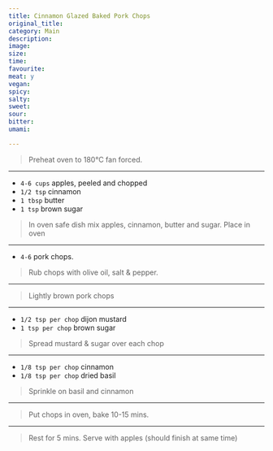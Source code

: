 ```yaml
---
title: Cinnamon Glazed Baked Pork Chops
original_title:
category: Main
description:
image:
size:
time:
favourite:
meat: y
vegan:
spicy:
salty:
sweet:
sour:
bitter:
umami:

---
```


>Preheat oven to 180°C fan forced.

----

* `4-6 cups` apples, peeled and chopped
* `1/2 tsp` cinnamon
* `1 tbsp` butter
* `1 tsp` brown sugar

>In oven safe dish mix apples, cinnamon, butter and sugar. Place in oven

---

* `4-6` pork chops.

>Rub chops with olive oil, salt & pepper.

---

>Lightly brown pork chops

---

* `1/2 tsp per chop` dijon mustard
* `1 tsp per chop` brown sugar

>Spread mustard & sugar over each chop

---

* `1/8 tsp per chop` cinnamon
* `1/8 tsp per chop` dried basil

>Sprinkle on basil and cinnamon

---

>Put chops in oven, bake 10-15 mins.

---

>Rest for 5 mins. Serve with apples (should finish at same time)